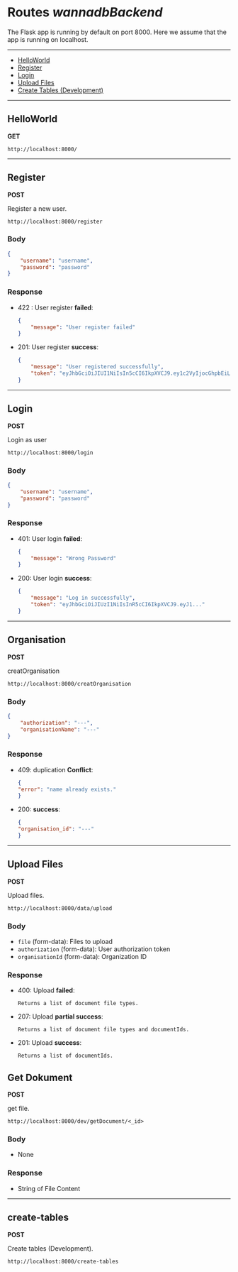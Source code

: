 # Routes _wannadbBackend_

The Flask app is running by default on port 8000. Here we assume that the app is running on localhost.

---

-   [HelloWorld](#helloworld)
-   [Register](#register)
-   [Login](#login)
-   [Upload Files](#upload-files)
-   [Create Tables (Development)](#create-tables)

---

## HelloWorld

**GET**

```
http://localhost:8000/
```

---

## Register

**POST**

Register a new user.

```
http://localhost:8000/register
```

### Body

```json
{
    "username": "username",
    "password": "password"
}
```

### Response

-   422 : User register **failed**:
    ```json
    {
        "message": "User register failed"
    }
    ```
-   201: User register **success**:
    ```json
    {
        "message": "User registered successfully",
        "token": "eyJhbGciOiJIUI1NiIsIn5cCI6IkpXVCJ9.ey1c2VyIjocGhpbEiLCJpZCIM30.v_lKLd0X-PABkRFXHZa..."
    }
    ```

---

## Login

**POST**

Login as user

```
http://localhost:8000/login
```

### Body

```json
{
    "username": "username",
    "password": "password"
}
```

### Response

-   401: User login **failed**:
    ```json
    {
        "message": "Wrong Password"
    }
    ```
-   200: User login **success**:
    ```json
    {
        "message": "Log in successfully",
        "token": "eyJhbGciOiJIUzI1NiIsInR5cCI6IkpXVCJ9.eyJ1..."
    }
    ```
    
---

## Organisation

**POST**

creatOrganisation

```
http://localhost:8000/creatOrganisation
```

### Body

```json
{
    "authorization": "---",
    "organisationName": "---"
}
```

### Response

-   409: duplication **Conflict**:
    ```json
    {
    "error": "name already exists."
    }
    ```
-   200: **success**:
    ```json
    {
    "organisation_id": "---"
    }
    ```

---

## Upload Files

**POST**

Upload files.

```
http://localhost:8000/data/upload
```

### Body

-   `file` (form-data): Files to upload
-   `authorization` (form-data): User authorization token
-   `organisationId` (form-data): Organization ID

### Response

-   400: Upload **failed**:
    ```
    Returns a list of document file types.
    ```
-   207: Upload **partial success**:
    ```
    Returns a list of document file types and documentIds.
    ```
-   201: Upload **success**:
    ```
    Returns a list of documentIds.
    ```

## Get Dokument

**POST**

get file.

```
http://localhost:8000/dev/getDocument/<_id>
```

### Body

-   None

### Response

-   String of File Content


---

## create-tables

**POST**

Create tables (Development).

```
http://localhost:8000/create-tables
```
